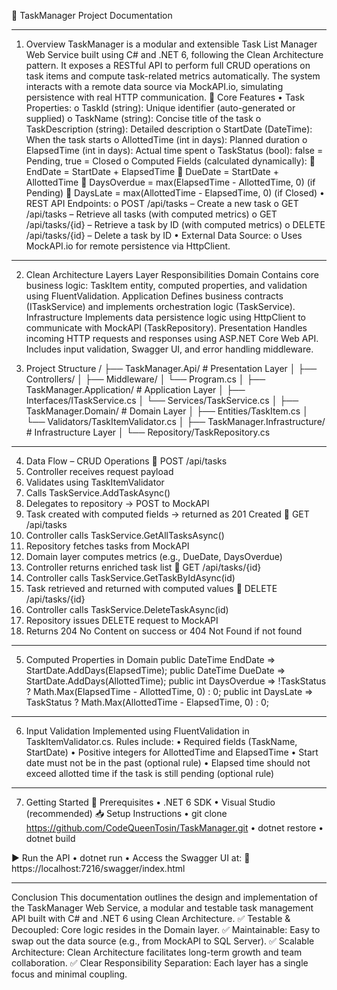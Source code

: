 📌 TaskManager Project Documentation
________________________________________
1. Overview
TaskManager is a modular and extensible Task List Manager Web Service built using C# and .NET 6, following the Clean Architecture pattern. It exposes a RESTful API to perform full CRUD operations on task items and compute task-related metrics automatically.
The system interacts with a remote data source via MockAPI.io, simulating persistence with real HTTP communication.
🔑 Core Features
•	Task Properties:
o	TaskId (string): Unique identifier (auto-generated or supplied)
o	TaskName (string): Concise title of the task
o	TaskDescription (string): Detailed description
o	StartDate (DateTime): When the task starts
o	AllottedTime (int in days): Planned duration
o	ElapsedTime (int in days): Actual time spent
o	TaskStatus (bool): false = Pending, true = Closed
o	Computed Fields (calculated dynamically):
	EndDate = StartDate + ElapsedTime
	DueDate = StartDate + AllottedTime
	DaysOverdue = max(ElapsedTime - AllottedTime, 0) (if Pending)
	DaysLate = max(AllottedTime - ElapsedTime, 0) (if Closed)
•	REST API Endpoints:
o	POST /api/tasks – Create a new task
o	GET /api/tasks – Retrieve all tasks (with computed metrics)
o	GET /api/tasks/{id} – Retrieve a task by ID (with computed metrics)
o	DELETE /api/tasks/{id} – Delete a task by ID
•	External Data Source:
o	Uses MockAPI.io for remote persistence via HttpClient.



________________________________________

2. Clean Architecture Layers
Layer	Responsibilities
Domain	Contains core business logic: TaskItem entity, computed properties, and validation using FluentValidation.
Application	Defines business contracts (ITaskService) and implements orchestration logic (TaskService).
Infrastructure	Implements data persistence logic using HttpClient to communicate with MockAPI (TaskRepository).
Presentation	Handles incoming HTTP requests and responses using ASP.NET Core Web API. Includes input validation, Swagger UI, and error handling middleware.


3. Project Structure
<root-folder>/
├── TaskManager.Api/             # Presentation Layer
│   ├── Controllers/
│   ├── Middleware/
│   └── Program.cs
│
├── TaskManager.Application/     # Application Layer
│   ├── Interfaces/ITaskService.cs
│   └── Services/TaskService.cs
│
├── TaskManager.Domain/          # Domain Layer
│   ├── Entities/TaskItem.cs
│   └── Validators/TaskItemValidator.cs
│
├── TaskManager.Infrastructure/  # Infrastructure Layer
│   └── Repository/TaskRepository.cs

________________________________________
4. Data Flow – CRUD Operations
🔸 POST /api/tasks
1.	Controller receives request payload
2.	Validates using TaskItemValidator
3.	Calls TaskService.AddTaskAsync()
4.	Delegates to repository → POST to MockAPI
5.	Task created with computed fields → returned as 201 Created
🔸 GET /api/tasks
1.	Controller calls TaskService.GetAllTasksAsync()
2.	Repository fetches tasks from MockAPI
3.	Domain layer computes metrics (e.g., DueDate, DaysOverdue)
4.	Controller returns enriched task list
🔸 GET /api/tasks/{id}
1.	Controller calls TaskService.GetTaskByIdAsync(id)
2.	Task retrieved and returned with computed values
🔸 DELETE /api/tasks/{id}
1.	Controller calls TaskService.DeleteTaskAsync(id)
2.	Repository issues DELETE request to MockAPI
3.	Returns 204 No Content on success or 404 Not Found if not found
________________________________________
5. Computed Properties in Domain
public DateTime EndDate => StartDate.AddDays(ElapsedTime);
public DateTime DueDate => StartDate.AddDays(AllottedTime);
public int DaysOverdue => !TaskStatus ? Math.Max(ElapsedTime - AllottedTime, 0) : 0;
public int DaysLate => TaskStatus ? Math.Max(AllottedTime - ElapsedTime, 0) : 0;
________________________________________
6. Input Validation
Implemented using FluentValidation in TaskItemValidator.cs.
Rules include:
•	Required fields (TaskName, StartDate)
•	Positive integers for AllottedTime and ElapsedTime
•	Start date must not be in the past (optional rule)
•	Elapsed time should not exceed allotted time if the task is still pending (optional rule)
________________________________________
7. Getting Started
🔧 Prerequisites
•	.NET 6 SDK
•	Visual Studio (recommended)
📥 Setup Instructions
•	git clone https://github.com/CodeQueenTosin/TaskManager.git
•	dotnet restore
•	dotnet build

▶️ Run the API
•	dotnet run
•	Access the Swagger UI at:
📍 https://localhost:7216/swagger/index.html

________________________________________
Conclusion
This documentation outlines the design and implementation of the TaskManager Web Service, a modular and testable task management API built with C# and .NET 6 using Clean Architecture.
✅ Testable & Decoupled: Core logic resides in the Domain layer.
✅ Maintainable: Easy to swap out the data source (e.g., from MockAPI to SQL Server).
✅ Scalable Architecture: Clean Architecture facilitates long-term growth and team collaboration.
✅ Clear Responsibility Separation: Each layer has a single focus and minimal coupling.

